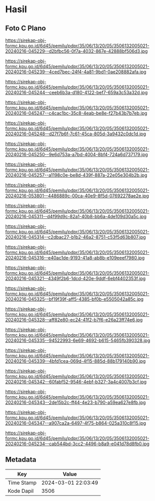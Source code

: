 # Hasil

## Foto C Plano

https://sirekap-obj-formc.kpu.go.id/6d45/pemilu/pdpr/35/06/13/20/05/3506132005021-20240216-045229--d2bfbc56-0f7a-4032-867e-42888bf506d3.jpg

https://sirekap-obj-formc.kpu.go.id/6d45/pemilu/pdpr/35/06/13/20/05/3506132005021-20240216-045239--4ced7bec-24f4-4a81-9bd1-0ae208882afa.jpg

https://sirekap-obj-formc.kpu.go.id/6d45/pemilu/pdpr/35/06/13/20/05/3506132005021-20240216-045244--ceeb6b3a-d180-4122-bef7-659a3c53a32d.jpg

https://sirekap-obj-formc.kpu.go.id/6d45/pemilu/pdpr/35/06/13/20/05/3506132005021-20240216-045247--c4cac1bc-35c8-4eab-be8e-f27b43b7b7eb.jpg

https://sirekap-obj-formc.kpu.go.id/6d45/pemilu/pdpr/35/06/13/20/05/3506132005021-20240216-045248--d27f7b6f-7c61-45ca-805d-3a9432c0dc1d.jpg

https://sirekap-obj-formc.kpu.go.id/6d45/pemilu/pdpr/35/06/13/20/05/3506132005021-20240216-045250--9e6d753a-a7bd-4004-8bf4-724a6d737179.jpg

https://sirekap-obj-formc.kpu.go.id/6d45/pemilu/pdpr/35/06/13/20/05/3506132005021-20240216-045257--a1198c0e-be8d-439f-887a-22e05e304b2b.jpg

https://sirekap-obj-formc.kpu.go.id/6d45/pemilu/pdpr/35/06/13/20/05/3506132005021-20240216-053801--4486889c-00ca-40e9-8f5d-07692278ae2e.jpg

https://sirekap-obj-formc.kpu.go.id/6d45/pemilu/pdpr/35/06/13/20/05/3506132005021-20240216-045311--d4f99d9c-82a1-40b8-bb6a-4de109d30a5c.jpg

https://sirekap-obj-formc.kpu.go.id/6d45/pemilu/pdpr/35/06/13/20/05/3506132005021-20240216-045314--c2dbac27-b1b2-46a2-8751-c53f5d63b807.jpg

https://sirekap-obj-formc.kpu.go.id/6d45/pemilu/pdpr/35/06/13/20/05/3506132005021-20240216-045316--e40ac1de-9193-41a8-ab8b-e109eeef7980.jpg

https://sirekap-obj-formc.kpu.go.id/6d45/pemilu/pdpr/35/06/13/20/05/3506132005021-20240216-045321--4349f2b6-1dcd-420e-9ddf-6ebf4402353f.jpg

https://sirekap-obj-formc.kpu.go.id/6d45/pemilu/pdpr/35/06/13/20/05/3506132005021-20240216-045325--bf19f39f-aff5-4385-bf0b-e5505042a85c.jpg

https://sirekap-obj-formc.kpu.go.id/6d45/pemilu/pdpr/35/06/13/20/05/3506132005021-20240216-045328--aff82e80-ec24-41f2-b7f6-e26a23ff74e6.jpg

https://sirekap-obj-formc.kpu.go.id/6d45/pemilu/pdpr/35/06/13/20/05/3506132005021-20240216-045335--94522993-6e69-4692-b615-5465fb390328.jpg

https://sirekap-obj-formc.kpu.go.id/6d45/pemilu/pdpr/35/06/13/20/05/3506132005021-20240216-045339--4bfd1cea-069d-4f15-885d-88b179140b90.jpg

https://sirekap-obj-formc.kpu.go.id/6d45/pemilu/pdpr/35/06/13/20/05/3506132005021-20240216-045342--60fabf52-9546-4ebf-b327-3a4c4007b3cf.jpg

https://sirekap-obj-formc.kpu.go.id/6d45/pemilu/pdpr/35/06/13/20/05/3506132005021-20240216-045343--2de15b2c-ff44-4e23-b790-a59ea627e8fb.jpg

https://sirekap-obj-formc.kpu.go.id/6d45/pemilu/pdpr/35/06/13/20/05/3506132005021-20240216-045347--a907ca2a-6497-4f75-b864-025a310c8f15.jpg

https://sirekap-obj-formc.kpu.go.id/6d45/pemilu/pdpr/35/06/13/20/05/3506132005021-20240216-045234--cab544bd-3cc2-4496-b8a9-e041d78d8fb0.jpg


## Metadata

| Key        | Value               |
| ---------- | ------------------- |
| Time Stamp | 2024-03-01 22:03:49 |
| Kode Dapil | 3506                |



